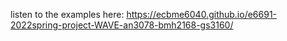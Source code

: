 listen to the examples here: https://ecbme6040.github.io/e6691-2022spring-project-WAVE-an3078-bmh2168-gs3160/

